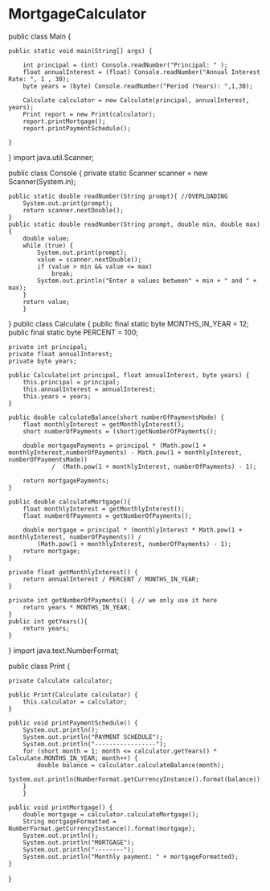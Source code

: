 # MortgageCalculator

public class Main {

    public static void main(String[] args) {

        int principal = (int) Console.readNumber("Principal: " );
        float annualInterest = (float) Console.readNumber("Annual Interest Rate: ", 1 , 30);
        byte years = (byte) Console.readNumber("Period (Years): ",1,30);

        Calculate calculator = new Calculate(principal, annualInterest, years);
        Print report = new Print(calculator);
        report.printMortgage();
        report.printPaymentSchedule();

    }

}
import java.util.Scanner;

public class Console {
    private static Scanner scanner = new Scanner(System.in);

    public static double readNumber(String prompt){ //OVERLOADING
        System.out.print(prompt);
        return scanner.nextDouble();
    }
    public static double readNumber(String prompt, double min, double max) {
        double value;
        while (true) {
            System.out.print(prompt);
            value = scanner.nextDouble();
            if (value > min && value <= max)
                break;
            System.out.println("Enter a values between" + min + " and " + max);
        }
        return value;
        }
}
public class Calculate {
    public final static byte MONTHS_IN_YEAR = 12;
    public final static byte PERCENT = 100;

    private int principal;
    private float annualInterest;
    private byte years;

    public Calculate(int principal, float annualInterest, byte years) {
        this.principal = principal;
        this.annualInterest = annualInterest;
        this.years = years;
    }

    public double calculateBalance(short numberOfPaymentsMade) {
        float monthlyInterest = getMonthlyInterest();
        short numberOfPayments = (short)getNumberOfPayments();

        double mortgagePayments = principal * (Math.pow(1 + monthlyInterest,numberOfPayments) - Math.pow(1 + monthlyInterest, numberOfPaymentsMade))
                /  (Math.pow(1 + monthlyInterest, numberOfPayments) - 1);

        return mortgagePayments;
    }

    public double calculateMortgage(){
        float monthlyInterest = getMonthlyInterest();
        float numberOfPayments = getNumberOfPayments();

        double mortgage = principal * (monthlyInterest * Math.pow(1 + monthlyInterest, numberOfPayments)) /
            (Math.pow(1 + monthlyInterest, numberOfPayments) - 1);
        return mortgage;
    }

    private float getMonthlyInterest() {
        return annualInterest / PERCENT / MONTHS_IN_YEAR;
    }

    private int getNumberOfPayments() { // we only use it here
        return years * MONTHS_IN_YEAR;
    }
    public int getYears(){
        return years;
    }
}
import java.text.NumberFormat;

public class Print {

    private Calculate calculator;

    public Print(Calculate calculator) {
        this.calculator = calculator;
    }

    public void printPaymentSchedule() {
        System.out.println();
        System.out.println("PAYMENT SCHEDULE");
        System.out.println("-----------------");
        for (short month = 1; month <= calculator.getYears() * Calculate.MONTHS_IN_YEAR; month++) {
            double balance = calculator.calculateBalance(month);
            System.out.println(NumberFormat.getCurrencyInstance().format(balance));
        }
        }

    public void printMortgage() {
        double mortgage = calculator.calculateMortgage();
        String mortgageFormatted = NumberFormat.getCurrencyInstance().format(mortgage);
        System.out.println();
        System.out.println("MORTGAGE");
        System.out.println("--------");
        System.out.println("Monthly payment: " + mortgageFormatted);
    }
}



